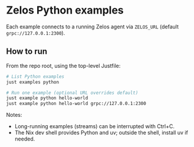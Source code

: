 # Zelos Python examples

Each example connects to a running Zelos agent via `ZELOS_URL` (default `grpc://127.0.0.1:2300`).

## How to run

From the repo root, using the top-level Justfile:

```bash
# List Python examples
just examples python

# Run one example (optional URL overrides default)
just example python hello-world
just example python hello-world grpc://127.0.0.1:2300
```

Notes:
- Long-running examples (streams) can be interrupted with Ctrl+C.
- The Nix dev shell provides Python and uv; outside the shell, install uv if needed.

